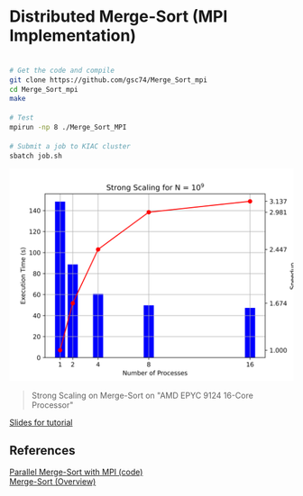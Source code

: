 # Distributed Merge-Sort (MPI Implementation)
```bash

# Get the code and compile
git clone https://github.com/gsc74/Merge_Sort_mpi
cd Merge_Sort_mpi
make

# Test
mpirun -np 8 ./Merge_Sort_MPI

# Submit a job to KIAC cluster
sbatch job.sh
```

<p align="center" id="Strong_Scale">
    <img src="strong_scaling.png" width="700" alt="Strong_Scale"/>
</p>

> Strong Scaling on Merge-Sort on "AMD EPYC 9124 16-Core Processor"

[Slides for tutorial](Merge_Sort_MPI.pdf)

## <a name="pub"></a> References
[Parallel Merge-Sort with MPI (code)](https://github.com/racorretjer/Parallel-Merge-Sort-with-MPI) \
[Merge-Sort (Overview)](https://en.wikipedia.org/wiki/Merge_sort)